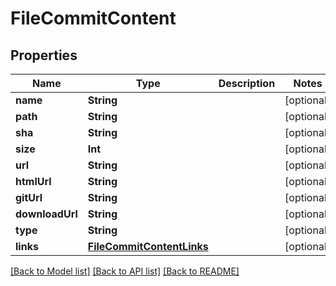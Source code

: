 # FileCommitContent

## Properties
Name | Type | Description | Notes
------------ | ------------- | ------------- | -------------
**name** | **String** |  | [optional] 
**path** | **String** |  | [optional] 
**sha** | **String** |  | [optional] 
**size** | **Int** |  | [optional] 
**url** | **String** |  | [optional] 
**htmlUrl** | **String** |  | [optional] 
**gitUrl** | **String** |  | [optional] 
**downloadUrl** | **String** |  | [optional] 
**type** | **String** |  | [optional] 
**links** | [**FileCommitContentLinks**](FileCommitContentLinks.md) |  | [optional] 

[[Back to Model list]](../README.md#documentation-for-models) [[Back to API list]](../README.md#documentation-for-api-endpoints) [[Back to README]](../README.md)


